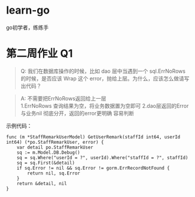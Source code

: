 # learn-go
go初学者，练练手

# 第二周作业 Q1
> Q: 我们在数据库操作的时候，比如 dao 层中当遇到一个 sql.ErrNoRows 的时候，是否应该 Wrap 这个 error，抛给上层。为什么，应该怎么做请写出代码？

> A: 不需要把ErrNoRows返回给上一层  
> 1.ErrNoRows 查询结果为空，将业务数据置为空即可
> 2.dao层返回的Error与业务nil 彻底分开，返回的error更明确 容易判断

示例代码：
```
func (m *StaffRemarkUserModel) GetUserRemark(staffId int64, userId int64) (*po.StaffRemarkUser, error) {
	var detail po.StaffRemarkUser
	sq := m.Model.DB.Debug()
	sq = sq.Where("userId = ?", userId).Where("staffId = ?", staffId)
	sq = sq.First(&detail)
	if sq.Error != nil && sq.Error != gorm.ErrRecordNotFound {
		return nil, sq.Error
	}
	return &detail, nil
}
```
